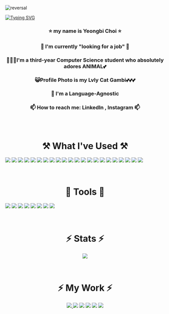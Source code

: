 ![reversal](https://capsule-render.vercel.app/api?type=Venom&text=Welcome!&fontAlign=30&fontSize=30&desc=to%20my%20Github%20😉&descAlign=60&descAlignY=50&theme=radical&fill='#000000';)

[![Typing SVG](https://readme-typing-svg.demolab.com?font=Roboto&weight=800&size=36&letterSpacing=0&duration=4000&pause=1000&color=9346F7&background=FFEAF200&center=true&vCenter=true&width=1000&height=70&lines=I'm++Full+-+Stack+Developer;I'm+Language-Agnostic;I'm+Yeongbi+Choi)](https://git.io/typing-svg)

<div align="center">
  <h3> ⭐ my name is Yeongbi Choi ⭐</h3>
</div> 

<div align="center">
  <h3> 🔭 I'm currently "looking for a job" 🔭</h3>
</div> 

<div align="center">
  <h3> 👩🏻‍💻I'm a third-year Computer Science student who absolutely adores ANIMAL💕 </h3>
</div> 

<div align="center">
  <h3> 😺Profile Photo is my Lvly Cat Gambi💕💕💕 </h3>
</div> 

<div align="center">
  <h3> 🎨 I'm a Language-Agnostic </h3>
</div> 

<div align="center">
  <h3>📫 How to reach me: LinkedIn , Instagram 📫</h3>
</div> 
<br />
<br />
<div align="center">
  <h1>⚒️ What I've Used ⚒️</h1>
</div> 
<div>
  <img src="https://img.shields.io/badge/C-00599C?style=for-the-badge&logo=c&logoColor=white" />
  <img src="https://img.shields.io/badge/C%2B%2B-00599C?style=for-the-badge&logo=c%2B%2B&logoColor=white" />
  <img src="https://img.shields.io/badge/C%23-239120?style=for-the-badge&logo=c-sharp&logoColor=white" />
  <img src="https://img.shields.io/badge/Python-3776AB?style=for-the-badge&logo=python&logoColor=white" />
  <img src="https://img.shields.io/badge/Flask-000000?style=for-the-badge&logo=flask&logoColor=white" />
  <img src="https://img.shields.io/badge/HTML-239120?style=for-the-badge&logo=html5&logoColor=white"/>
  <img src="https://img.shields.io/badge/CSS3-1572B6?style=for-the-badge&logo=css3&logoColor=white" />
  <img src="https://img.shields.io/badge/.NET-5C2D91?style=for-the-badge&logo=.net&logoColor=white"/>
  <img src="https://img.shields.io/badge/JavaScript-F7DF1E?style=for-the-badge&logo=JavaScript&logoColor=white"/>
  <img src="https://img.shields.io/badge/Node.js-43853D?style=for-the-badge&logo=node.js&logoColor=white"/>
  <img src="https://img.shields.io/badge/TypeScript-007ACC?style=for-the-badge&logo=typescript&logoColor=white" />
  <img src="https://img.shields.io/badge/Java-ED8B00?style=for-the-badge&logo=openjdk&logoColor=white" />
  <img src="https://img.shields.io/badge/Spring-6DB33F?style=for-the-badge&logo=spring&logoColor=white" />
  <img src="https://img.shields.io/badge/Express.js-404D59?style=for-the-badge" />
  <img src="https://img.shields.io/badge/React-20232A?style=for-the-badge&logo=react&logoColor=61DAFB" />
  <img src="https://img.shields.io/badge/Tailwind_CSS-38B2AC?style=for-the-badge&logo=tailwind-css&logoColor=white" />
  <img src="https://img.shields.io/badge/styled--components-DB7093?style=for-the-badge&logo=styled-components&logoColor=white" />
  <img src="https://img.shields.io/badge/Material--UI-0081CB?style=for-the-badge&logo=material-ui&logoColor=white" />
  <img src="https://img.shields.io/badge/Redux-593D88?style=for-the-badge&logo=redux&logoColor=white" />
  <img src="https://img.shields.io/badge/jQuery-0769AD?style=for-the-badge&logo=jquery&logoColor=white" />
  <img src="https://img.shields.io/badge/MySQL-00000F?style=for-the-badge&logo=mysql&logoColor=white" />
  <img src="https://img.shields.io/badge/Oracle-F80000?style=for-the-badge&logo=Oracle&logoColor=white" />
</div>
<br />
<br />
<div align="center">
  <h1>🧱 Tools 🧱 </h1>
</div> 
<div>
  <img src="https://img.shields.io/badge/Figma-F24E1E?style=for-the-badge&logo=figma&logoColor=white" />
  <img src="https://img.shields.io/badge/Eclipse-2C2255?style=for-the-badge&logo=eclipse&logoColor=white" />
  <img src="https://img.shields.io/badge/IntelliJ_IDEA-000000.svg?style=for-the-badge&logo=intellij-idea&logoColor=white" />
  <img src="https://img.shields.io/badge/PyCharm-000000.svg?&style=for-the-badge&logo=PyCharm&logoColor=white" />
  <img src="https://img.shields.io/badge/Visual_Studio-5C2D91?style=for-the-badge&logo=visual%20studio&logoColor=white" />
  <img src="https://img.shields.io/badge/Visual_Studio_Code-0078D4?style=for-the-badge&logo=visual%20studio%20code&logoColor=white" />
  <img src="https://img.shields.io/badge/Jira-0052CC?style=for-the-badge&logo=Jira&logoColor=white" />
  <img src="https://img.shields.io/badge/Jenkins-D24939?style=for-the-badge&logo=Jenkins&logoColor=white" />
</div>
<br />
<br />
<div align="center">
  <h1> ⚡ Stats ⚡</h1>
</div> 
<div align="center">
  <img src="https://github-readme-stats.vercel.app/api?username=cyeongb&theme=radical" />
</div>
<br />
<br />
<div align="center">
  <h1> ⚡ My Work ⚡</h1>
</div> 

<div align="center">
  <a href="https://github.com/cyeongb/new_yb-portfolio">
  <img src="https://github-readme-stats.vercel.app/api/pin/?show_icons=true&theme=onedark&username=cyeongb&repo=new_yb-portfolio"/>
  </a>
  <img src="https://github-readme-stats.vercel.app/api/pin/?theme=onedark&username=cyeongb&repo=stock-frontend" />
  <img src="https://github-readme-stats.vercel.app/api/pin/?theme=onedark&username=cyeongb&repo=project4" />
  <img src="https://github-readme-stats.vercel.app/api/pin/?theme=onedark&username=cyeongb&repo=Currency_View" />
  <img src="https://github-readme-stats.vercel.app/api/pin/?theme=onedark&username=cyeongb&repo=stock-prediction" />
  <img src="https://github-readme-stats.vercel.app/api/pin/?theme=onedark&username=cyeongb&repo=pension-api-project" />
</div>




